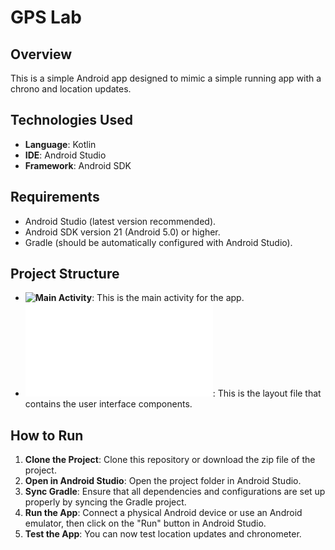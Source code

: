 # GPS Lab

## Overview

This is a simple Android app designed to mimic a simple running app with a chrono and location updates.

## Technologies Used

- **Language**: Kotlin
- **IDE**: Android Studio
- **Framework**: Android SDK

## Requirements

- Android Studio (latest version recommended).
- Android SDK version 21 (Android 5.0) or higher.
- Gradle (should be automatically configured with Android Studio).

## Project Structure

- **![Main Activity](app/src/main/java/com/example/gps_lab/MainActivity.kt)**: This is the main activity for the app.
- **![Layout File](app/src/main/res/layout/activity_main.xml)**: This is the layout file that contains the user interface components.

## How to Run

1. **Clone the Project**: Clone this repository or download the zip file of the project.
2. **Open in Android Studio**: Open the project folder in Android Studio.
3. **Sync Gradle**: Ensure that all dependencies and configurations are set up properly by syncing the Gradle project.
4. **Run the App**: Connect a physical Android device or use an Android emulator, then click on the "Run" button in Android Studio.
5. **Test the App**: You can now test location updates and chronometer.
